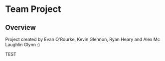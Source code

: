 # Team Project

## Overview

Project created by Evan O'Rourke, Kevin Glennon, Ryan Heary and Alex Mc Laughlin Glynn :)

TEST
